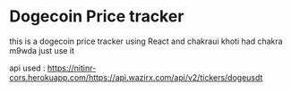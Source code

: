 # Dogecoin Price tracker
this is a dogecoin price tracker using React and chakraui
khoti had chakra m9wda just use it

api used : https://nitinr-cors.herokuapp.com/https://api.wazirx.com/api/v2/tickers/dogeusdt
